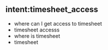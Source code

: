 ## intent:timesheet_access
- where can I get access to timesheet
- timesheet accesss
- where is timesheet
- timesheet 

